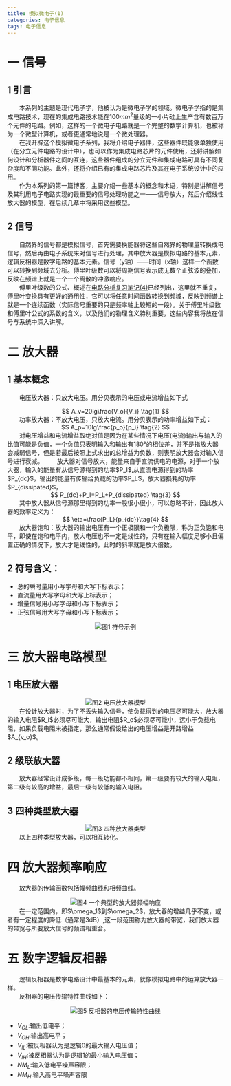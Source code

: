 ```yaml
---
title: 模拟微电子(1)
categories: 电子信息  
tags: 电子信息 
---
```


# 一 信号

## 1 引言
　　本系列的主题是现代电子学，他被认为是微电子学的领域。微电子学指的是集成电路技术，现在的集成电路技术能在$100{mm}^2$量级的一小片硅上生产含有数百万个元件的电路。例如，这样的一个微电子电路就是一个完整的数字计算机，也被称为一个微型计算机，或者更通常地说是一个微处理器。  
　　在我开辟这个模拟微电子系列，我将介绍电子器件，这些器件既能够单独使用（在分立元件电路的设计中），也可以作为集成电路芯片的元件使用，还将讲解如何设计和分析器件之间的互连，这些器件组成的分立元件和集成电路可具有不同复杂度和不同功能。此外，还将介绍已有的集成电路芯片及其在电子系统设计中的应用。  
　　作为本系列的第一篇博客，主要介绍一些基本的概念和术语，特别是讲解信号及其利用电子电路实现的最重要的信号处理功能之一——信号放大，然后介绍线性放大器的模型，在后续几章中将采用这些模型。


## 2 信号
　　自然界的信号都是模拟信号，首先需要换能器将这些自然界的物理量转换成电信号，然后再由电子系统来对信号进行处理，其中放大器是模拟电路的基本元素，逻辑反相器是数字电路的基本元素。信号（y轴）——时间（x轴）这样一个函数可以转换到频域去分析。傅里叶级数可以将周期信号表示成无数个正弦波的叠加，反映在频谱上就是一个一个离散的冲激响应。  
　　傅里叶级数的公式、概述在[电路分析复习笔记(4)](http://zhengziwei.cn/posts/%E7%94%B5%E5%AD%90%E4%BF%A1%E6%81%AF/%E7%94%B5%E8%B7%AF%E5%88%86%E6%9E%90%E5%A4%8D%E4%B9%A0%E7%AC%94%E8%AE%B0(4))已经列出，这里就不重复，傅里叶变换具有更好的通用性，它可以将任意时间函数转换到频域，反映到频谱上就是一个连续函数（实际信号重要的只是频率轴上较短的一段）。关于傅里叶级数和傅里叶公式的系数的含义，以及他们的物理含义特别重要，这些内容我将放在信号与系统中深入讲解。

# 二 放大器

## 1 基本概念
　　电压放大器：只放大电压。用分贝表示的电压或电流增益如下式
<div><center>
$$ 
A_v=20lg\frac{V_o}{V_i} \tag{1} 
$$
</center></div>
　　功率放大器：不放大电压，只放大电流。用分贝表示的功率增益如下式：
<div><center>
$$ 
A_p=10lg\frac{p_o}{p_i} \tag{2} 
$$
</center></div>
　　对电压增益和电流增益取绝对值是因为在某些情况下电压(电流)输出与输入的比值可能是负值，一个负值只表明输入和输出有180°的相位差，并不是指放大器会减弱信号，但是若最后按照上式求出的总增益为负数，则表明放大器会对输入信号进行衰减。  
　　放大器对信号放大，能量来自于直流供电的电源，对于一个放大器，输入的能量有从信号源得到的功率$P_I$,从直流电源得到的功率$P_{dc}$，输出的能量有传输给负载的功率$P_L$，放大器损耗的功率$P_{dissipated}$，
<div><center>
$$ 
P_{dc}+P_I=P_L+P_{dissipated} \tag{3} 
$$
</center></div>
　　其中放大器从信号源那里得到的功率一般很小很小，可以忽略不计，因此放大器的效率定义为：
<div><center>
$$ 
\eta=\frac{P_L}{p_{dc}}\tag{4} 
$$
</center></div>
　　放大器饱和：放大器的输出电压有一个正极限和一个负极限，称为正负饱和电平，即使在饱和电平内，放大电压也不一定是线性的，只有在输入幅度足够小且偏置正确的情况下，放大才是线性的，此时的斜率就是放大倍数。

## 2 符号含义：
- 总的瞬时量用小写字母和大写下标表示；
- 直流量用大写字母和大写上标表示；
- 增量信号用小写字母和小写下标表示；
- 正弦信号用大写字母和小写下标表示；
<div align=center><img src="/public/image/模拟微电子/符号示例.jpg"/>图1 符号示例</div>

# 三 放大器电路模型

## 1 电压放大器
<div align=center><img src="/public/image/模拟微电子/电压放大器模型.jpg"/>图2 电压放大器模型</div>
　　在设计放大器时，为了不丢失输入信号，使负载得到的电压尽可能大，放大器的输入电阻$R_i$必须尽可能大，输出电阻$R_o$必须尽可能小，远小于负载电阻，如果负载电阻未被指定，那么通常假设给出的电压增益是开路增益$A_{v_o}$。

## 2 级联放大器
　　放大器经常设计成多级，每一级功能都不相同，第一级要有较大的输入电阻，第二级有较高的增益，最后一级有较低的输入电阻。

## 3 四种类型放大器
<div align=center><img src="/public/image/模拟微电子/四种放大器类型.jpg"/>图3 四种放大器类型</div>
　　以上四种类型放大器，可以相互转化。

# 四 放大器频率响应
　　放大器的传输函数包括幅频曲线和相频曲线。
<div align=center><img src="/public/image/模拟微电子/一个典型的放大器频幅响应.jpg"/>图4 一个典型的放大器频幅响应</div>
　　在一定范围内，即$\omega_1$到$\omega_2$，放大器的增益几乎不变，或者有一定程度的降低（通常是3dB）,这一段范围称为放大器的带宽，我们放大器的带宽与所要放大信号的频谱相重合。

# 五 数字逻辑反相器
　　逻辑反相器是数字电路设计中最基本的元素，就像模拟电路中的运算放大器一样。  
　　反相器的电压传输特性曲线如下：

<div align=center><img src="/public/image/模拟微电子/反相器的电压传输特性曲线.jpg"/>图5 反相器的电压传输特性曲线</div>

- $V_{OL}$:输出低电平；
- $V_{OH}$:输出高电平；
- $V_{IL}$:被反相器认为是逻辑0的最大输入电压值；
- $V_{IH}$:被反相器认为是逻辑1的最小输入电压值；
- $NM_L$:输入低电平噪声容限；
- $NM_H$:输入高电平噪声容限

